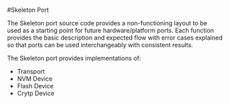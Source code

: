#Skeleton Port

The Skeleton port source code provides a non-functioning layout to be used as a starting point for future hardware/platform ports.  Each function provides the basic description and expected flow with error cases explained so that ports can be used interchangeably with consistent results.

The Skeleton  port provides implementations of:
- Transport 
- NVM Device
- Flash Device
- Crytp Device
